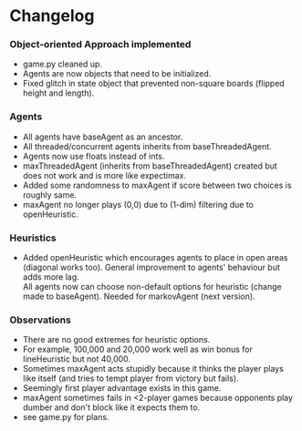 <h1>Changelog</h1>
<div>
	<h3>Object-oriented Approach implemented</h3>
	<ul>
		<li>game.py cleaned up.</li>
		<li>Agents are now objects that need to be initialized.</li>
		<li>Fixed glitch in state object that prevented non-square boards (flipped height and length).</li>
	</ul>
</div>
<div>
	<h3>Agents</h3>
	<ul>
		<li>All agents have baseAgent as an ancestor.</li>
		<li>All threaded/concurrent agents inherits from baseThreadedAgent.</li>
		<li>Agents now use floats instead of ints.</li>
		<li>maxThreadedAgent (inherits from baseThreadedAgent) created but does not work and is more like expectimax.</li>
		<li>Added some randomness to maxAgent if score between two choices is roughly same.</li>
		<li>maxAgent no longer plays (0,0) due to (1-dim) filtering due to openHeuristic.</li>
	</ul>
</div>
<div>
	<h3>Heuristics</h3>
	<ul>
		<li>Added openHeuristic which encourages agents to place in open areas (diagonal works too). General improvement to agents' behaviour but adds more lag.</li>
		</li>All agents now can choose non-default options for heuristic (change made to baseAgent). Needed for markovAgent (next version). </li>
	</ul>
</div>
<div>
	<h3>Observations</h3>
	<ul>
		<li>There are no good extremes for heuristic options.</li>
		<li>For example, 100,000 and 20,000 work well as win bonus for lineHeuristic but not 40,000.</li>
		<li>Sometimes maxAgent acts stupidly because it thinks the player plays like itself (and tries to tempt player from victory but fails). </li>
		<li>Seemingly first player advantage exists in this game.</li>
		<li>maxAgent sometimes fails in <2-player games because opponents play dumber and don't block like it expects them to.</li>
		<li>see game.py for plans.</li>
	</ul>
</div>
